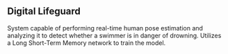 ## Digital Lifeguard

System capable of performing real-time human pose estimation and analyzing it to detect whether a swimmer is in danger of drowning.
Utilizes a Long Short-Term Memory network to train the model.
